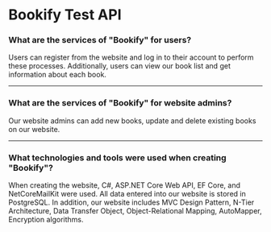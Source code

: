 <div>
  <h1> Bookify Test API </h1>
</div>

<div>
  <h3>What are the services of "Bookify" for users?</h3>
  <p>
    Users can register from the website and log in to their account to perform these processes. 
    Additionally, users can view our book list and get information about each book.
  </p>
</div>
<hr>
<div>
  <h3>What are the services of "Bookify" for website admins?</h3>
  <p>
    Our website admins can add new books, update and delete existing books on our website.
  </p>
</div>
<hr>
<div>
  <h3>What technologies and tools were used when creating "Bookify"?</h3>
  <p>
    When creating the website, C#, ASP.NET Core Web API, EF Core, and NetCoreMailKit were used.
    All data entered into our website is stored in PostgreSQL. In addition, our website includes MVC Design Pattern, N-Tier Architecture, 
    Data Transfer Object, Object-Relational Mapping, AutoMapper, Encryption algorithms.
  </p>
</div>
